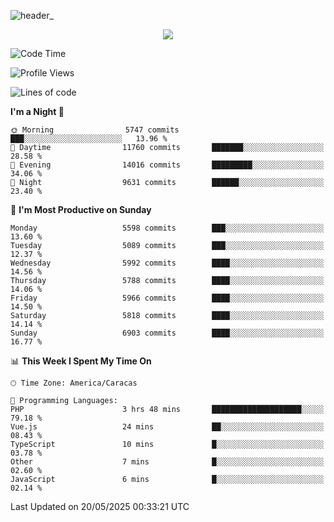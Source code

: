 ![header_](https://github.com/user-attachments/assets/4010d822-ccdc-4198-b608-18c773338d18)


<p align="center">
  <a href="http://www.github.com/thevacs">
    <img src="https://github-readme-streak-stats.herokuapp.com/?user=thevacs&stroke=ffffff&background=1c1917&ring=0891b2&fire=0891b2&currStreakNum=ffffff&currStreakLabel=0891b2&sideNums=ffffff&sideLabels=ffffff&dates=ffffff&hide_border=true" />
  </a>
</p>

<!--START_SECTION:waka-->
![Code Time](http://img.shields.io/badge/Code%20Time-3%2C398%20hrs%2056%20mins-blue)

![Profile Views](http://img.shields.io/badge/Profile%20Views-0-blue)

![Lines of code](https://img.shields.io/badge/From%20Hello%20World%20I%27ve%20Written-5.0%20million%20lines%20of%20code-blue)

**I'm a Night 🦉** 

```text
🌞 Morning                5747 commits        ███░░░░░░░░░░░░░░░░░░░░░░   13.96 % 
🌆 Daytime                11760 commits       ███████░░░░░░░░░░░░░░░░░░   28.58 % 
🌃 Evening                14016 commits       █████████░░░░░░░░░░░░░░░░   34.06 % 
🌙 Night                  9631 commits        ██████░░░░░░░░░░░░░░░░░░░   23.40 % 
```
📅 **I'm Most Productive on Sunday** 

```text
Monday                   5598 commits        ███░░░░░░░░░░░░░░░░░░░░░░   13.60 % 
Tuesday                  5089 commits        ███░░░░░░░░░░░░░░░░░░░░░░   12.37 % 
Wednesday                5992 commits        ████░░░░░░░░░░░░░░░░░░░░░   14.56 % 
Thursday                 5788 commits        ████░░░░░░░░░░░░░░░░░░░░░   14.06 % 
Friday                   5966 commits        ████░░░░░░░░░░░░░░░░░░░░░   14.50 % 
Saturday                 5818 commits        ████░░░░░░░░░░░░░░░░░░░░░   14.14 % 
Sunday                   6903 commits        ████░░░░░░░░░░░░░░░░░░░░░   16.77 % 
```


📊 **This Week I Spent My Time On** 

```text
🕑︎ Time Zone: America/Caracas

💬 Programming Languages: 
PHP                      3 hrs 48 mins       ████████████████████░░░░░   79.18 % 
Vue.js                   24 mins             ██░░░░░░░░░░░░░░░░░░░░░░░   08.43 % 
TypeScript               10 mins             █░░░░░░░░░░░░░░░░░░░░░░░░   03.78 % 
Other                    7 mins              █░░░░░░░░░░░░░░░░░░░░░░░░   02.60 % 
JavaScript               6 mins              █░░░░░░░░░░░░░░░░░░░░░░░░   02.14 % 
```


 Last Updated on 20/05/2025 00:33:21 UTC
<!--END_SECTION:waka-->
